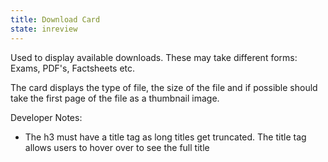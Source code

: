 ```yaml
---
title: Download Card
state: inreview
---
```


Used to display available downloads. These may take different forms: Exams, PDF's, Factsheets etc. 

The card displays the type of file, the size of the file and if possible should take the first page of the file as a thumbnail image.

Developer Notes:
- The h3 must have a title tag as long titles get truncated. The title tag allows users to hover over to see the full title